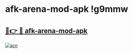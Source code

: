 # afk-arena-mod-apk !g9mmw

# <h2><a href="https://gciiod.esa.edu.pl?title=afk-arena-mod-apk&ref=g9mmw">🔗👉 🔴 afk-arena-mod-apk</a></h2>

[![acn](https://github.com/user-attachments/assets/0f9c940e-d8b0-45ae-aac7-cd30a18b3e1c)](https://gciiod.esa.edu.pl?title=afk-arena-mod-apk&ref=g9mmw)

